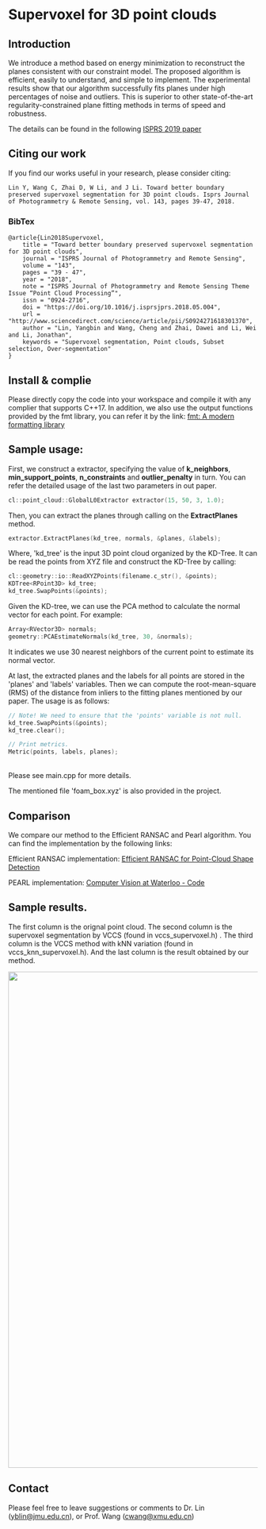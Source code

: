 # Supervoxel for 3D point clouds

## Introduction
We introduce a method based on energy minimization to
reconstruct the planes consistent with our constraint model. The proposed algorithm
is efficient, easily to understand, and simple to implement. The experimental
results show that our algorithm successfully fits planes under high percentages of
noise and outliers. This is superior to other state-of-the-art regularity-constrained
plane fitting methods in terms of speed and robustness.

The details can be found in the following [ISPRS 2019 paper]()

## Citing our work
If you find our works useful in your research, please consider citing:

	Lin Y, Wang C, Zhai D, W Li, and J Li. Toward better boundary preserved supervoxel segmentation for 3D point clouds. Isprs Journal of Photogrammetry & Remote Sensing, vol. 143, pages 39-47, 2018.

### BibTex

	@article{Lin2018Supervoxel,
		title = "Toward better boundary preserved supervoxel segmentation for 3D point clouds",
		journal = "ISPRS Journal of Photogrammetry and Remote Sensing",
		volume = "143",
		pages = "39 - 47",
		year = "2018",
		note = "ISPRS Journal of Photogrammetry and Remote Sensing Theme Issue “Point Cloud Processing”",
		issn = "0924-2716",
		doi = "https://doi.org/10.1016/j.isprsjprs.2018.05.004",
		url = "http://www.sciencedirect.com/science/article/pii/S0924271618301370",
		author = "Lin, Yangbin and Wang, Cheng and Zhai, Dawei and Li, Wei and Li, Jonathan",
		keywords = "Supervoxel segmentation, Point clouds, Subset selection, Over-segmentation"
	}

## Install & complie

Please directly copy the code into your workspace and compile it with any complier that supports C++17. In addition, we also use the output functions provided by the fmt library, you can refer it by the link: [fmt: A modern formatting library](https://fmt.dev/)

## Sample usage:
First, we construct a extractor, specifying the value of **k_neighbors**, **min_support_points**, **n_constraints** and **outlier_penalty** in turn. You can refer the detailed usage of the last two parameters in out paper.
```c++
cl::point_cloud::GlobalL0Extractor extractor(15, 50, 3, 1.0);
```
Then, you can extract the planes through calling on the  **ExtractPlanes** method.
```c++
extractor.ExtractPlanes(kd_tree, normals, &planes, &labels);
```
Where, 'kd_tree' is the input 3D point cloud organized by the KD-Tree. It can be read the points from XYZ file and construct the KD-Tree by calling: 
```c++
cl::geometry::io::ReadXYZPoints(filename.c_str(), &points);
KDTree<RPoint3D> kd_tree;
kd_tree.SwapPoints(&points);
```
Given the KD-tree, we can use the PCA method to calculate the normal vector for each point. For example:
```c++
Array<RVector3D> normals;
geometry::PCAEstimateNormals(kd_tree, 30, &normals);
```
It indicates we use 30 nearest neighbors of the current point to estimate its normal vector.

At last, the extracted planes and the labels for all points are stored in the 'planes' and 'labels' variables. Then we can compute the root-mean-square (RMS) of the distance from inliers to the fitting planes mentioned by our paper. The usage is as follows:

```c++
// Note! We need to ensure that the 'points' variable is not null.
kd_tree.SwapPoints(&points);
kd_tree.clear();

// Print metrics.
Metric(points, labels, planes);
```
​	
Please see main.cpp for more details.

The mentioned file 'foam_box.xyz' is also provided in the project.

## Comparison
We compare our method to the Efficient RANSAC and Pearl algorithm. You can find the implementation by the following links:

Efficient RANSAC implementation: [Efficient RANSAC for Point-Cloud Shape Detection](https://cg.cs.uni-bonn.de/en/publications/paper-details/schnabel-2007-efficient/)

PEARL implementation: [Computer Vision at Waterloo - Code](https://vision.cs.uwaterloo.ca/code/)

## Sample results. 

The first column is the orignal point cloud. The second column is the supervoxel segmentation by VCCS (found in vccs_supervoxel.h) . The third column is the VCCS method with kNN variation (found in vccs_knn_supervoxel.h). And the last column is the result obtained by our method.

<img src="https://github.com/yblin/Supervoxel-for-3D-point-clouds/blob/master/sample1.png" width="1000">

## Contact

Please feel free to leave suggestions or comments to Dr. Lin (yblin@jmu.edu.cn), or Prof. Wang (cwang@xmu.edu.cn)

